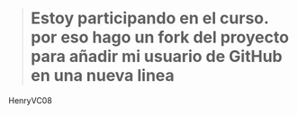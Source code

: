 ># Estoy participando en el curso. por eso hago un fork del proyecto para añadir mi usuario de GitHub en una nueva linea 

HenryVC08
